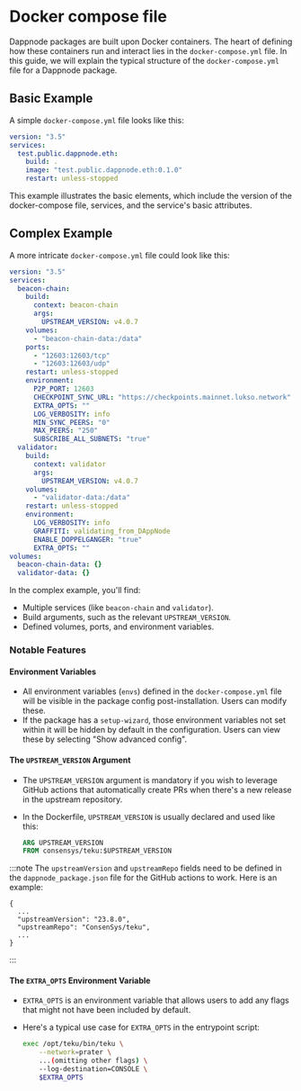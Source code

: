 # Docker compose file

Dappnode packages are built upon Docker containers. The heart of defining how these containers run and interact lies in the `docker-compose.yml` file. In this guide, we will explain the typical structure of the `docker-compose.yml` file for a Dappnode package.

## Basic Example

A simple `docker-compose.yml` file looks like this:

```yaml
version: "3.5"
services:
  test.public.dappnode.eth:
    build: .
    image: "test.public.dappnode.eth:0.1.0"
    restart: unless-stopped
```

This example illustrates the basic elements, which include the version of the docker-compose file, services, and the service's basic attributes.

## Complex Example

A more intricate `docker-compose.yml` file could look like this:

```yaml
version: "3.5"
services:
  beacon-chain:
    build:
      context: beacon-chain
      args:
        UPSTREAM_VERSION: v4.0.7
    volumes:
      - "beacon-chain-data:/data"
    ports:
      - "12603:12603/tcp"
      - "12603:12603/udp"
    restart: unless-stopped
    environment:
      P2P_PORT: 12603
      CHECKPOINT_SYNC_URL: "https://checkpoints.mainnet.lukso.network"
      EXTRA_OPTS: ""
      LOG_VERBOSITY: info
      MIN_SYNC_PEERS: "0"
      MAX_PEERS: "250"
      SUBSCRIBE_ALL_SUBNETS: "true"
  validator:
    build:
      context: validator
      args:
        UPSTREAM_VERSION: v4.0.7
    volumes:
      - "validator-data:/data"
    restart: unless-stopped
    environment:
      LOG_VERBOSITY: info
      GRAFFITI: validating_from_DAppNode
      ENABLE_DOPPELGANGER: "true"
      EXTRA_OPTS: ""
volumes:
  beacon-chain-data: {}
  validator-data: {}
```

In the complex example, you'll find:

- Multiple services (like `beacon-chain` and `validator`).
- Build arguments, such as the relevant `UPSTREAM_VERSION`.
- Defined volumes, ports, and environment variables.

### Notable Features

#### Environment Variables

- All environment variables (`envs`) defined in the `docker-compose.yml` file will be visible in the package config post-installation. Users can modify these.
- If the package has a `setup-wizard`, those environment variables not set within it will be hidden by default in the configuration. Users can view these by selecting "Show advanced config".

#### The `UPSTREAM_VERSION` Argument

- The `UPSTREAM_VERSION` argument is mandatory if you wish to leverage GitHub actions that automatically create PRs when there's a new release in the upstream repository.
- In the Dockerfile, `UPSTREAM_VERSION` is usually declared and used like this:

  ```dockerfile
  ARG UPSTREAM_VERSION
  FROM consensys/teku:$UPSTREAM_VERSION
  ```

:::note
The `upstreamVersion` and `upstreamRepo` fields need to be defined in the `dappnode_package.json` file for the GitHub actions to work. Here is an example:

```
{
  ...
  "upstreamVersion": "23.8.0",
  "upstreamRepo": "ConsenSys/teku",
  ...
}
```
:::

#### The `EXTRA_OPTS` Environment Variable

- `EXTRA_OPTS` is an environment variable that allows users to add any flags that might not have been included by default. 
- Here's a typical use case for `EXTRA_OPTS` in the entrypoint script:

  ```bash
  exec /opt/teku/bin/teku \
      --network=prater \
      ...(omitting other flags) \
      --log-destination=CONSOLE \
      $EXTRA_OPTS
  ```